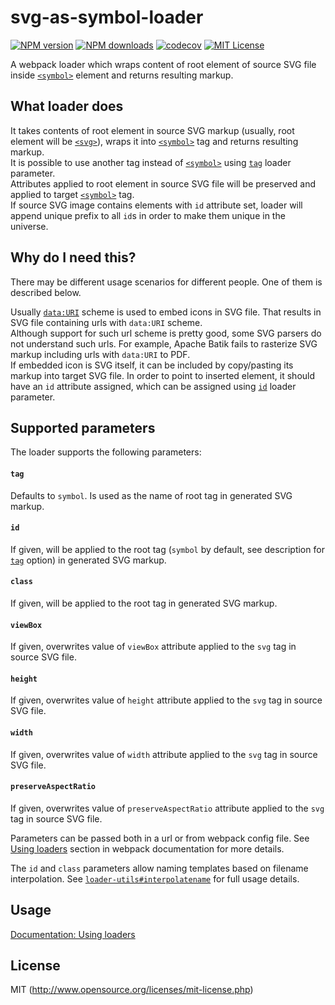 # svg-as-symbol-loader

[![NPM version][npm-version-image]][npm-url] [![NPM downloads][npm-downloads-image]][npm-url] [![codecov][codecov-image]][codecov-url] [![MIT License][license-image]][license-url]

A webpack loader which wraps content of root element of source SVG file inside [`<symbol>`](https://developer.mozilla.org/en-US/docs/Web/SVG/Element/symbol) element and returns resulting markup.

## What loader does

It takes contents of root element in source SVG markup (usually, root element will be [`<svg>`](https://developer.mozilla.org/en-US/docs/Web/SVG/Element/svg)), wraps it into [`<symbol>`](https://developer.mozilla.org/en-US/docs/Web/SVG/Element/symbol) tag and returns resulting markup.  
 It is possible to use another tag instead of [`<symbol>`](https://developer.mozilla.org/en-US/docs/Web/SVG/Element/symbol) using [`tag`](#tag) loader parameter.  
 Attributes applied to root element in source SVG file will be preserved and applied to target [`<symbol>`](https://developer.mozilla.org/en-US/docs/Web/SVG/Element/symbol) tag.  
 If source SVG image contains elements with `id` attribute set, loader will append unique prefix to all `id`s in order to make them unique in the universe.

## Why do I need this?

There may be different usage scenarios for different people. One of them is described below.

Usually [`data:URI`](https://developer.mozilla.org/en-US/docs/Web/HTTP/data_URIs) scheme is used to embed icons in SVG file. That results in SVG file containing urls with `data:URI` scheme.  
Although support for such url scheme is pretty good, some SVG parsers do not understand such urls. For example, Apache Batik fails to rasterize SVG markup including urls with `data:URI` to PDF.  
If embedded icon is SVG itself, it can be included by copy/pasting its markup into target SVG file.
In order to point to inserted element, it should have an `id` attribute assigned, which can be assigned using [`id`](#id) loader parameter.

## Supported parameters

The loader supports the following parameters:

#### `tag`

Defaults to `symbol`. Is used as the name of root tag in generated SVG markup.

#### `id`

If given, will be applied to the root tag (`symbol` by default, see description for [`tag`](#tag) option) in generated SVG markup.

#### `class`

If given, will be applied to the root tag in generated SVG markup.

#### `viewBox`

If given, overwrites value of `viewBox` attribute applied to the `svg` tag in source SVG file.

#### `height`

If given, overwrites value of `height` attribute applied to the `svg` tag in source SVG file.

#### `width`

If given, overwrites value of `width` attribute applied to the `svg` tag in source SVG file.

#### `preserveAspectRatio`

If given, overwrites value of `preserveAspectRatio` attribute applied to the `svg` tag in source SVG file.

Parameters can be passed both in a url or from webpack config file. See [Using loaders](http://webpack.github.io/docs/using-loaders.html) section in webpack documentation for more details.

The `id` and `class` parameters allow naming templates based on filename interpolation. See [`loader-utils#interpolatename`](https://github.com/webpack/loader-utils#interpolatename) for full usage details.

## Usage

[Documentation: Using loaders](http://webpack.github.io/docs/using-loaders.html)

## License

MIT (http://www.opensource.org/licenses/mit-license.php)

[license-image]: http://img.shields.io/badge/license-MIT-blue.svg?style=flat
[license-url]: LICENSE
[npm-url]: https://www.npmjs.org/package/svg-as-symbol-loader
[npm-version-image]: https://img.shields.io/npm/v/svg-as-symbol-loader.svg?style=flat
[npm-downloads-image]: https://img.shields.io/npm/dm/svg-as-symbol-loader.svg?style=flat
[codecov-url]: https://codecov.io/gh/bhovhannes/svg-as-symbol-loader
[codecov-image]: https://codecov.io/gh/bhovhannes/svg-as-symbol-loader/branch/master/graph/badge.svg?token=iJvUUKrgzB

